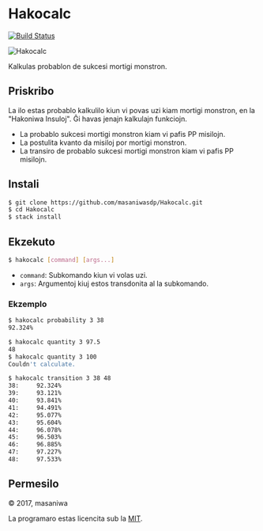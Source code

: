 Hakocalc
===

[![Build Status](https://travis-ci.org/masaniwasdp/Hakocalc.svg?branch=master)](https://travis-ci.org/masaniwasdp/Hakocalc)

![Hakocalc](https://masaniwasdp.github.io/Hakocalc/Screenshot.png)

Kalkulas probablon de sukcesi mortigi monstron.

## Priskribo
La ilo estas probablo kalkulilo kiun vi povas uzi kiam mortigi monstron, en la "Hakoniwa Insuloj".
Ĝi havas jenajn kalkulajn funkciojn.

+ La probablo sukcesi mortigi monstron kiam vi pafis PP misilojn.
+ La postulita kvanto da misiloj por mortigi monstron.
+ La transiro de probablo sukcesi mortigi monstron kiam vi pafis PP misilojn.

## Instali

``` bash
$ git clone https://github.com/masaniwasdp/Hakocalc.git
$ cd Hakocalc
$ stack install
```

## Ekzekuto

``` bash
$ hakocalc [command] [args...]
```

+ `command`: Subkomando kiun vi volas uzi.
+ `args`: Argumentoj kiuj estos transdonita al la subkomando.

### Ekzemplo

``` bash
$ hakocalc probability 3 38
92.324%
```

``` bash
$ hakocalc quantity 3 97.5
48
$ hakocalc quantity 3 100
Couldn't calculate.
```

``` bash
$ hakocalc transition 3 38 48
38:     92.324%
39:     93.121%
40:     93.841%
41:     94.491%
42:     95.077%
43:     95.604%
44:     96.078%
45:     96.503%
46:     96.885%
47:     97.227%
48:     97.533%
```

## Permesilo
© 2017, masaniwa

La programaro estas licencita sub la [MIT](https://github.com/masaniwasdp/Hakocalc/blob/master/LICENSE).
